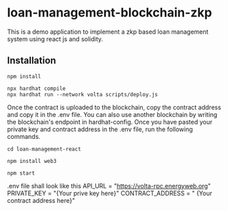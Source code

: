 # loan-management-blockchain-zkp

This is a demo application to implement a zkp based loan management system using react js and solidity.


## Installation
```shell
npm install
```
```shell
npx hardhat compile
npx hardhat run --network volta scripts/deploy.js
```
Once the contract is uploaded to the blockchain, copy the contract address and copy it in the .env file. You can also use another blockchain by writing the blockchain's endpoint in hardhat-config.
Once you have pasted your private key and contract address in the .env file, run the following commands.

```shell
cd loan-management-react
```

```shell
npm install web3
```

```shell
npm start
```
.env file shall look like this
API_URL = "https://volta-rpc.energyweb.org"
PRIVATE_KEY = "{Your prive key here}"
CONTRACT_ADDRESS = " {Your contract address here}"